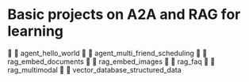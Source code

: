 # Basic projects on A2A and RAG for learning

  agent_hello_world
  agent_multi_friend_scheduling
  rag_embed_documents
  rag_embed_images
  rag_faq
  rag_multimodal
  vector_database_structured_data
